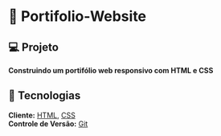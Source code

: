 


# 🚀 Portifolio-Website<br>

## 💻 Projeto

 
 **Construindo um portifólio web responsivo com HTML e CSS**<br>
 
 ## 🧱 Tecnologias

**Cliente:** [HTML](https://www.w3schools.com/html),  [CSS](https://www.w3schools.com/css)<br> 
**Controle de Versão:** [Git](https://git-scm.com/)
